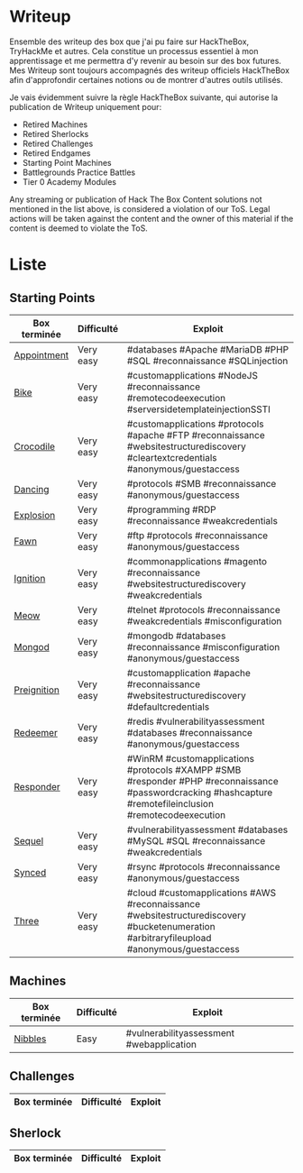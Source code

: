 
# Writeup

Ensemble des writeup des box que j'ai pu faire sur HackTheBox, TryHackMe et autres. Cela constitue un processus essentiel à mon apprentissage et me permettra d'y revenir au besoin sur des box futures.
Mes Writeup sont toujours accompagnés des writeup officiels HackTheBox afin d'approfondir certaines notions ou de montrer d'autres outils utilisés.

Je vais évidemment suivre la règle HackTheBox suivante, qui autorise la publication de Writeup uniquement pour:

- Retired Machines
- Retired Sherlocks
- Retired Challenges
- Retired Endgames
- Starting Point Machines
- Battlegrounds Practice Battles
- Tier 0 Academy Modules

Any streaming or publication of Hack The Box Content solutions not mentioned in the list above, is considered a violation of our ToS. Legal actions will be taken against the content and the owner of this material if the content is deemed to violate the ToS.

# Liste 

## Starting Points

| Box terminée                              | Difficulté  | Exploit                                                                                            |
| --------------------------------------    | ----------- | -------------------------------------------------------------------------------------------------- |
| [Appointment](https://github.com/Arcanelle/HackTheBox/blob/main/Starting%20Points/Appointment/Appointment.md) | Very easy   | #databases #Apache #MariaDB #PHP #SQL #reconnaissance #SQLinjection |
| [Bike](https://github.com/Arcanelle/HackTheBox/tree/main/Starting%20Points/Bike) | Very easy   | #customapplications #NodeJS #reconnaissance #remotecodeexecution #serversidetemplateinjectionSSTI |
| [Crocodile](https://github.com/Arcanelle/HackTheBox/blob/main/Starting%20Points/Crocodile/Crocodile.md) | Very easy   | #customapplications #protocols #apache #FTP #reconnaissance #websitestructurediscovery #cleartextcredentials #anonymous/guestaccess  |
| [Dancing](https://github.com/Arcanelle/HackTheBox/blob/main/Starting%20Points/Dancing/Dancing.md) | Very easy   | #protocols #SMB #reconnaissance #anonymous/guestaccess |
| [Explosion](https://github.com/Arcanelle/HackTheBox/blob/main/Starting%20Points/Explosion/Explosion.md) | Very easy   | #programming #RDP #reconnaissance #weakcredentials |
| [Fawn](https://github.com/Arcanelle/HackTheBox/blob/main/Starting%20Points/Fawn/Fawn.md) | Very easy   | #ftp #protocols #reconnaissance #anonymous/guestaccess |
| [Ignition](https://github.com/Arcanelle/HackTheBox/blob/main/Starting%20Points/Ignition/Ignition.md) | Very easy   | #commonapplications #magento #reconnaissance #websitestructurediscovery #weakcredentials  |
| [Meow](https://github.com/Arcanelle/HackTheBox/blob/main/Starting%20Points/Meow/Meow.md) | Very easy   | #telnet #protocols #reconnaissance #weakcredentials #misconfiguration |
| [Mongod](https://github.com/Arcanelle/HackTheBox/blob/main/Starting%20Points/Mongod/Mongod.md)  | Very easy   | #mongodb #databases #reconnaissance #misconfiguration #anonymous/guestaccess  |
| [Preignition](https://github.com/Arcanelle/HackTheBox/blob/main/Starting%20Points/Preignition/Preignition.md) | Very easy   | #customapplication #apache #reconnaissance #websitestructurediscovery #defaultcredentials |
| [Redeemer](https://github.com/Arcanelle/HackTheBox/blob/main/Starting%20Points/Redeemer/Redeemer.md) | Very easy   | #redis #vulnerabilityassessment #databases #reconnaissance #anonymous/guestaccess |
| [Responder](https://github.com/Arcanelle/HackTheBox/blob/main/Starting%20Points/Responder/Responder.md) | Very easy   | #WinRM #customapplications #protocols #XAMPP #SMB #responder #PHP #reconnaissance #passwordcracking #hashcapture #remotefileinclusion #remotecodeexecution |
| [Sequel](https://github.com/Arcanelle/HackTheBox/blob/main/Starting%20Points/Sequel/Sequel.md) | Very easy   | #vulnerabilityassessment #databases #MySQL #SQL #reconnaissance #weakcredentials |
| [Synced](https://github.com/Arcanelle/HackTheBox/blob/main/Starting%20Points/Synced/Synced.md) | Very easy   | #rsync #protocols #reconnaissance #anonymous/guestaccess |
| [Three](https://github.com/Arcanelle/HackTheBox/blob/main/Starting%20Points/Three/Three.md)  | Very easy   |#cloud #customapplications #AWS #reconnaissance #websitestructurediscovery #bucketenumeration #arbitraryfileupload #anonymous/guestaccess |


## Machines

| Box terminée                              | Difficulté  | Exploit                                                                                            |
| ----------------------------------------- | ----------- | -------------------------------------------------------------------------------------------------- |
| [Nibbles]()                               | Easy        | #vulnerabilityassessment #webapplication

## Challenges

| Box terminée                              | Difficulté  | Exploit                                                                                            |
| ----------------------------------------- | ----------- | -------------------------------------------------------------------------------------------------- |

## Sherlock

| Box terminée                              | Difficulté  | Exploit                                                                                            |
| ----------------------------------------- | ----------- | -------------------------------------------------------------------------------------------------- |

